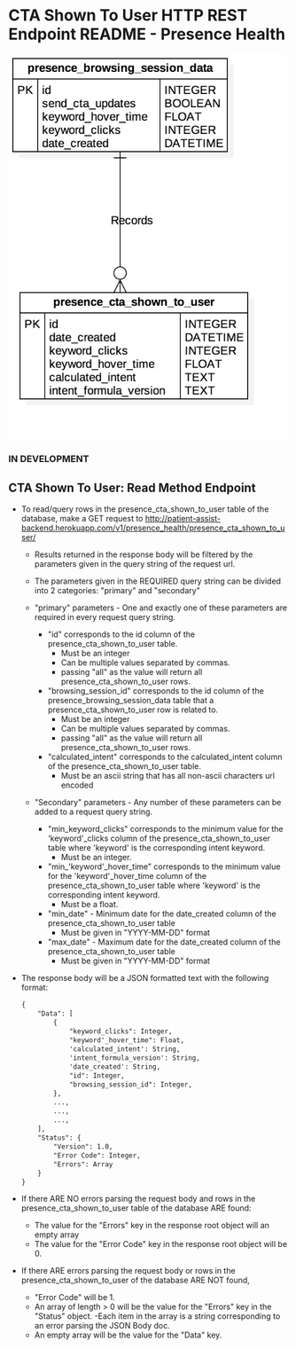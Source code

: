 # CTA Shown To User HTTP REST Endpoint README - Presence Health

![CTA Shown To User ERD - Presence Health](../../../db_erds/presence_health/presence_cta_shown_to_user_erd.jpg)

### IN DEVELOPMENT
## CTA Shown To User: Read Method Endpoint
- To read/query rows in the presence_cta_shown_to_user table of the database, make a GET request to
http://patient-assist-backend.herokuapp.com/v1/presence_health/presence_cta_shown_to_user/
    - Results returned in the response body will be filtered by the parameters given in the query string of the request url.
    - The parameters given in the REQUIRED query string can be divided into 2 categories: "primary" and "secondary"
    
    - "primary" parameters - One and exactly one of these parameters are required in every request query string.
        - "id" corresponds to the id column of the presence_cta_shown_to_user table.
            - Must be an integer
            - Can be multiple values separated by commas.
            - passing "all" as the value will return all presence_cta_shown_to_user rows.
        - "browsing_session_id" corresponds to the id column of the presence_browsing_session_data table that a presence_cta_shown_to_user row is related to.
            - Must be an integer
            - Can be multiple values separated by commas.
            - passing "all" as the value will return all presence_cta_shown_to_user rows.
        - "calculated_intent" corresponds to the calculated_intent column of the presence_cta_shown_to_user table.
            - Must be an ascii string that has all non-ascii characters url encoded
            
    - "Secondary" parameters - Any number of these parameters can be added to a request query string.
        - "min_keyword_clicks" corresponds to the minimum value for the 'keyword'_clicks column of the presence_cta_shown_to_user table where 'keyword' is the corresponding intent keyword.
            - Must be an integer.
        - "min_'keyword'_hover_time" corresponds to the minimum value for the 'keyword'_hover_time column of the presence_cta_shown_to_user table where 'keyword' is the corresponding intent keyword.
            - Must be a float.
        - "min_date" - Minimum date for the date_created column of the presence_cta_shown_to_user table
            - Must be given in "YYYY-MM-DD" format
        - "max_date" - Maximum date for the date_created column of the presence_cta_shown_to_user table
            - Must be given in "YYYY-MM-DD" format
    
- The response body will be a JSON formatted text with the following format:
    ```
    {
        "Data": [
            {
                "keyword_clicks": Integer,
                "keyword'_hover_time": Float,
                'calculated_intent': String,
                'intent_formula_version': String,
                'date_created': String,
                "id": Integer,
                "browsing_session_id": Integer,
            },
            ...,
            ...,
            ...,
        ],
        "Status": {
            "Version": 1.0,
            "Error Code": Integer,
            "Errors": Array
        }
    }
    ```
  
- If there ARE NO errors parsing the request body and rows in the presence_cta_shown_to_user table of the database ARE found:
    - The value for the "Errors" key in the response root object will an empty array
    - The value for the "Error Code" key in the response root object will be 0. 
- If there ARE errors parsing the request body or rows in the presence_cta_shown_to_user of the database ARE NOT found,
    - "Error Code" will be 1.
    - An array of length > 0 will be the value for the "Errors" key in the "Status" object.
        -Each item in the array is a string corresponding to an error parsing the JSON Body doc.
    - An empty array will be the value for the "Data" key.
